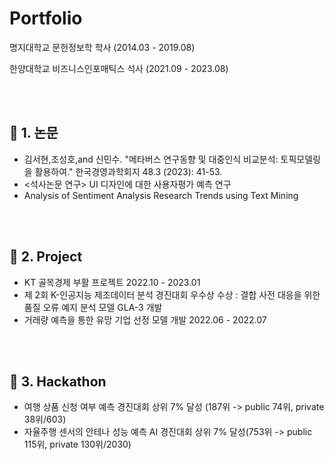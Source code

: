 # Portfolio

명지대학교 문헌정보학 학사 (2014.03 - 2019.08)

한양대학교 비즈니스인포매틱스 석사 (2021.09 - 2023.08)

<br/>
<br/>


## :round_pushpin: 1. 논문
- 김서현,조성호,and 신민수. "메타버스 연구동향 및 대중인식 비교분석: 토픽모델링을 활용하여." 한국경영과학회지 48.3 (2023): 41-53.
- <석사논문 연구> UI 디자인에 대한 사용자평가 예측 연구
- <preprint> Analysis of Sentiment Analysis Research Trends using Text Mining

<br/>
<br/>

## :round_pushpin: 2. Project
- KT 골목경제 부활 프로젝트 2022.10 - 2023.01
- 제 2회 K-인공지능 제조데이터 분석 경진대회 우수상 수상 : 결합 사전 대응을 위한 품질 오류 예지 분석 모델 GLA-3 개발
- 거래량 예측을 통한 유망 기업 선정 모델 개발 2022.06 - 2022.07

<br/>
<br/>

## :round_pushpin: 3. Hackathon
- 여행 상품 신청 여부 예측 경진대회 상위 7% 달성 (187위 -> public 74위, private 38위/603)
- 자율주행 센서의 안테나 성능 예측 AI 경진대회 상위 7% 달성(753위 -> public 115위, private 130위/2030)

